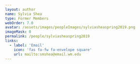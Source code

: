 ```yaml
---
layout: author
name: Sylvia Shea
type: Former Members
webOrder: 7.0
avatar: /assets/images/peopleImages/sylviasheaspring2019.png
imageMask: 0
permalink: /people/sylviasheaspring2019
links:
  - label: 'Email'
    icon: 'fas fa-fw fa-envelope square'
    url: mailto:smshea@email.wm.edu
---
```

